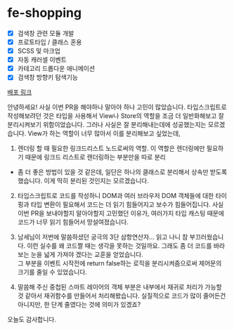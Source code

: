 # fe-shopping

- [x] 검색창 관련 모듈 개발
- [x] 프로토타입 / 클래스 혼용
- [X] SCSS 및 마크업
- [X] 자동 캐러셀 이벤트
- [X] 카테고리 드롭다운 애니메이션
- [X] 검색창 방향키 탐색기능

[배포 링크](https://devinu33.github.io/fe-shopping/)

안녕하세요! 사실 이번 PR을 해야하나 말아야 하나 고민이 많았습니다. 타입스크립트로 작성해보려던 것은 타입을 사용해서 View나 Store의 역할을 조금 더 일반화해보고 잘 분리시켜보기 위함이었습니다.
그러나 사실은 잘 분리해내는데에 성공했는지는 모르겠습니다. View가 하는 역할이 너무 많아서 이를 분리해보고 싶었는데,

1. 렌더링 할 때 필요한 링크드리스트 노드로써의 역할. 이 역할은 렌더링에만 필요하기 때문에 링크드 리스트로 렌더링하는 부분만을 따로 분리

- 좀 더 좋은 방법이 있을 것 같은데, 일단은 하나의 클래스로 분리해서 상속만 받도록 했습니다. 이게 딱히 분리된 것인지는 모르겠습니다.

2. 타입스크립트로 코드를 작성하니 DOM과 여러 브라우저 DOM 객체들에 대한 타이핑과 타입 변환이 필요해서 코드는 더 읽기 힘들어지고 보수가 힘들어집니다. 사실 이번 PR을 보내야할지 말아야할지 고민했던 이유가,
   여러가지 타입 캐스팅 때문에 코드가 너무 읽기 힘들어서 망설여졌습니다.

3. 남세님이 저번에 말씀하셨던 궁극의 3단 삼항연산자... 읽고 나니 참 부끄러웠습니다. 이런 실수를 왜 코드짤 때는 생각을 못하는 것일까요. 그래도 좀 더 코드를 바라보는 눈을 넓게 가져야 겠다는 교훈을
   얻었습니다.  
   그 부분을 이벤트 시작전에 return false하는 로직을 분리시켜줌으로써 제어문의 크기를 줄일 수 있었습니다.

4. 말씀해 주신 중첩된 스마트 레이어의 객체 부분은 내부에서 재귀로 처리가 가능할 것 같아서 재귀함수를 만들어서 처리해봤습니다. 실질적으로 코드가 많이 줄어든건 아니지만, 한 단계 줄였다는 것에 의미가 있겠죠?

오늘도 감사합니다. 


